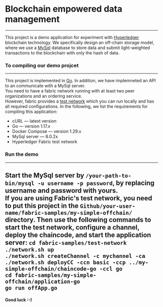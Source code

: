 # Blockchain empowered data management
-----------------------------------------------------------------------------------------------------------------------------------------------------------------------------------

This project is a demo application for experiment with [Hyperledger](https://www.hyperledger.org/) blockchain technology. We specifically design an off-chain storage model, where we use a [MySql](https://www.mysql.com/) database to store data and submit light-weighted transactions to the blockchain with only the hash of data.<br/>


### To compiling our demo projcet
-----------------------------------------------------------------------------------------------------------------------------------------------------------------------------------
This project is implemented in [Go](https://golang.org/). In addition, we have implemneted an API to an communicate with a MySql server.<br/>
You need to have a fabric network running with at least two peer organizations and an ordering service.<br/>
However, fabric provides a [test network](https://hyperledger-fabric.readthedocs.io/en/release-2.2/test_network.html) which you can run locally and has all required configurations. In the following, we list the requirements for compiling this application:<br>

- cURL — latest version
- Go — version 1.17.x
- Docker Compose — version 1.29.x
- MySql server — 8.0.2x
- Hyperledger Fabric test network<br/>



### Run the demo
-----------------------------------------------------------------------------------------------------------------------------------------------------------------------------------
Start the MySql server by `/your-path-to-bin/mysql -u username -p password`, by replacing username and password with yours.<br>
If you are using Fabric's test network, you need to put this project in the `Github/your-user-name/fabric-samples/my-simple-offchain/` directory. Then use the following commands to start the test network, configure a channel, deploy the chaincode, and start the application server:
`cd fabric-samples/test-network`<br/>
`./network.sh up` <br/>
`./network.sh createChannel -c mychannel -ca`<br/>
`./network.sh deployCC -ccn basic -ccp ../my-simple-offchain/chaincode-go -ccl go`<br/>
`cd fabric-samples/my-simple-offchain/application-go`</br>
`go run offApp.go`<br/>
---------------------------------------------------------------------------------------------------------------------------------------------------------------------------------

#### Good luck :-)
